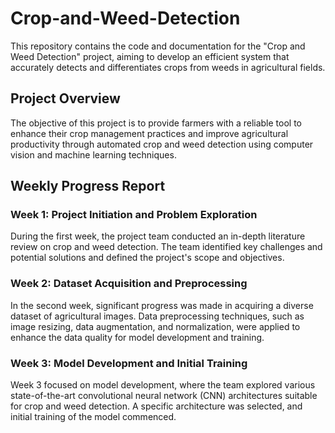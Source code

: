 # Crop-and-Weed-Detection
This repository contains the code and documentation for the "Crop and Weed Detection" project, aiming to develop an efficient system that accurately detects and differentiates crops from weeds in agricultural fields.
## Project Overview
The objective of this project is to provide farmers with a reliable tool to enhance their crop management practices and improve agricultural productivity through automated crop and weed detection using computer vision and machine learning techniques.
## Weekly Progress Report
### Week 1: Project Initiation and Problem Exploration
During the first week, the project team conducted an in-depth literature review on crop and weed detection. The team identified key challenges and potential solutions and defined the project's scope and objectives.
### Week 2: Dataset Acquisition and Preprocessing
In the second week, significant progress was made in acquiring a diverse dataset of agricultural images. Data preprocessing techniques, such as image resizing, data augmentation, and normalization, were applied to enhance the data quality for model development and training.
### Week 3: Model Development and Initial Training
Week 3 focused on model development, where the team explored various state-of-the-art convolutional neural network (CNN) architectures suitable for crop and weed detection. A specific architecture was selected, and initial training of the model commenced.
